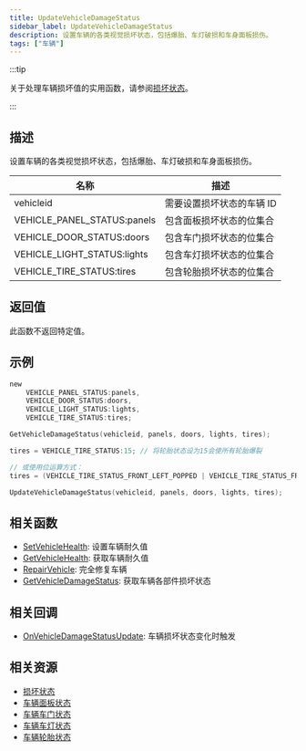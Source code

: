 ```yaml
---
title: UpdateVehicleDamageStatus
sidebar_label: UpdateVehicleDamageStatus
description: 设置车辆的各类视觉损坏状态，包括爆胎、车灯破损和车身面板损伤。
tags: ["车辆"]
---
```


:::tip

关于处理车辆损坏值的实用函数，请参阅[损坏状态](../resources/damagestatus)。

:::

## 描述

设置车辆的各类视觉损坏状态，包括爆胎、车灯破损和车身面板损伤。

| 名称                        | 描述                      |
| --------------------------- | ------------------------- |
| vehicleid                   | 需要设置损坏状态的车辆 ID |
| VEHICLE_PANEL_STATUS:panels | 包含面板损坏状态的位集合  |
| VEHICLE_DOOR_STATUS:doors   | 包含车门损坏状态的位集合  |
| VEHICLE_LIGHT_STATUS:lights | 包含车灯损坏状态的位集合  |
| VEHICLE_TIRE_STATUS:tires   | 包含轮胎损坏状态的位集合  |

## 返回值

此函数不返回特定值。

## 示例

```c
new
	VEHICLE_PANEL_STATUS:panels,
	VEHICLE_DOOR_STATUS:doors,
	VEHICLE_LIGHT_STATUS:lights,
	VEHICLE_TIRE_STATUS:tires;

GetVehicleDamageStatus(vehicleid, panels, doors, lights, tires);

tires = VEHICLE_TIRE_STATUS:15; // 将轮胎状态设为15会使所有轮胎爆裂

// 或使用位运算方式：
tires = (VEHICLE_TIRE_STATUS_FRONT_LEFT_POPPED | VEHICLE_TIRE_STATUS_FRONT_RIGHT_POPPED | VEHICLE_TIRE_STATUS_REAR_LEFT_POPPED | VEHICLE_TIRE_STATUS_REAR_RIGHT_POPPED);

UpdateVehicleDamageStatus(vehicleid, panels, doors, lights, tires);
```

## 相关函数

- [SetVehicleHealth](SetVehicleHealth): 设置车辆耐久值
- [GetVehicleHealth](GetVehicleHealth): 获取车辆耐久值
- [RepairVehicle](RepairVehicle): 完全修复车辆
- [GetVehicleDamageStatus](GetVehicleDamageStatus): 获取车辆各部件损坏状态

## 相关回调

- [OnVehicleDamageStatusUpdate](../callbacks/OnVehicleDamageStatusUpdate): 车辆损坏状态变化时触发

## 相关资源

- [损坏状态](../resources/damagestatus)
- [车辆面板状态](../resources/vehicle-panel-status)
- [车辆车门状态](../resources/vehicle-door-status)
- [车辆车灯状态](../resources/vehicle-light-status)
- [车辆轮胎状态](../resources/vehicle-tire-status)
